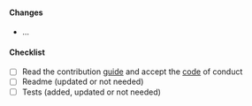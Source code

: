 #### Changes

- ...

#### Checklist

<!-- please check all items and add your own -->

- [ ] Read the contribution [guide](../blob/main/CONTRIBUTING.md) and accept the
      [code](../blob/main/CODE_OF_CONDUCT.md) of conduct
- [ ] Readme (updated or not needed)
- [ ] Tests (added, updated or not needed)
